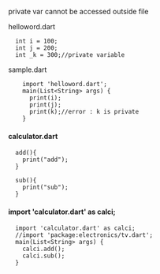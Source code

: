 private var cannot be accessed outside file

helloword.dart

      int i = 100;
      int j = 200;
      int _k = 300;//private variable


sample.dart

        import 'helloword.dart';
        main(List<String> args) {  
          print(i);
          print(j);
          print(k);//error : k is private
        }




#### calculator.dart

      add(){
        print("add");
      }

      sub(){
        print("sub");
      }
      
      

#### import 'calculator.dart' as calci;

      import 'calculator.dart' as calci;
      //import 'package:electronics/tv.dart';
      main(List<String> args) {
        calci.add();
        calci.sub();
      }
